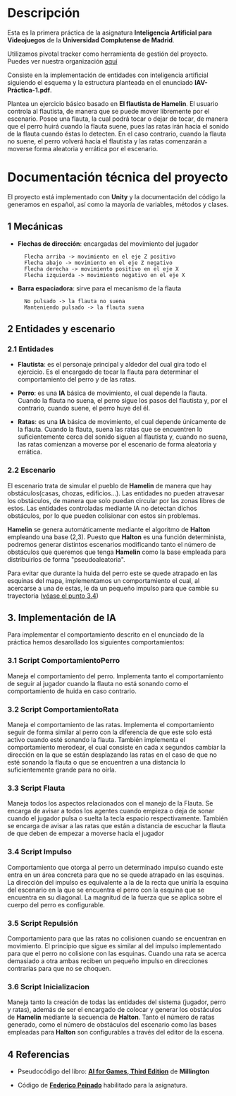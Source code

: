 # Descripción
Esta es la primera práctica de la asignatura **Inteligencia Artificial para Videojuegos** de la **Universidad Complutense de Madrid**. 

Utilizamos pivotal tracker como herramienta de gestión del proyecto. Puedes ver nuestra organización [aquí](https://www.pivotaltracker.com/n/projects/2490634)

Consiste en la implementación de entidades con inteligencia artificial siguiendo el esquema y la estructura planteada en el enunciado **IAV-Práctica-1.pdf**.

Plantea un ejercicio básico basado en **El flautista de Hamelin**. El usuario controla al flautista, de manera que se puede mover libremente por el escenario. Posee una flauta, la cual podrá tocar o dejar de tocar, de manera que el perro huirá cuando la flauta suene, pues las ratas irán hacia el sonido de la flauta cuando éstas lo detecten. En el caso contrario, cuando la flauta no suene, el perro volverá hacia el flautista y las ratas comenzarán a moverse forma aleatoria y errática por el escenario.

# Documentación técnica del proyecto

El proyecto está implementado con **Unity** y la documentación del código la generamos en español, así como la mayoría de variables, métodos y clases.

## 1 Mecánicas
- **Flechas de dirección**: encargadas del movimiento del jugador

        Flecha arriba -> movimiento en el eje Z positivo
        Flecha abajo -> movimiento en el eje Z negativo
        Flecha derecha -> movimiento positivo en el eje X
        Flecha izquierda -> movimiento negativo en el eje X

- **Barra espaciadora**: sirve para el mecanismo de la flauta

        No pulsado -> la flauta no suena
        Manteniendo pulsado -> la flauta suena

## 2 Entidades y escenario

### 2.1 Entidades
- **Flautista**: es el personaje principal y aldedor del cual gira todo el ejercicio. Es el encargado de tocar la flauta para determinar el comportamiento del perro y de las ratas.

- **Perro**: es una **IA** básica de movimiento, el cual depende la flauta. Cuando la flauta no suena, el perro sigue los pasos del flautista y, por el contrario, cuando suene, el perro huye del él.

- **Ratas**: es una **IA** básica de movimiento, el cual depende únicamente de la flauta. Cuando la flauta, suena las ratas que se encuentren lo suficientemente cerca del sonido siguen al flautista y, cuando no suena, las ratas comienzan a moverse por el escenario de forma aleatoria y errática. 

### 2.2 Escenario

El escenario trata de simular el pueblo de **Hamelin** de manera que hay obstáculos(casas, chozas, edificios...). Las entidades no pueden atravesar los obstáculos, de manera que solo puedan circular por las zonas libres de estos. Las entidades controladas mediante IA no detectan dichos obstáculos, por lo que pueden colisionar con estos sin problemas. 

**Hamelin** se genera automáticamente mediante el algoritmo de **Halton** empleando una base (2,3). Puesto que **Halton** es una función determinista, podremos generar distintos escenarios modificando tanto el número de obstáculos que queremos que tenga **Hamelin** como la base empleada para distribuirlos de forma "pseudoaleatoria". 

Para evitar que durante la huida del perro este se quede atrapado en las esquinas del mapa, implementamos un comportamiento el cual, al acercarse a una de estas, le da un pequeño impulso para que cambie su trayectoria ([véase el punto 3.4](#impulso))

## 3. Implementación de **IA**

Para implementar el comportamiento descrito en el enunciado de la práctica hemos desarollado los siguientes comportamientos:

### 3.1 Script ComportamientoPerro
Maneja el comportamiento del perro. Implementa tanto el comportamiento de seguir al jugador cuando la flauta no está sonando como el comportamiento de huida en caso contrario.

### 3.2 Script ComportamientoRata
Maneja el comportamiento de las ratas. Implementa el comportamiento seguir de forma similar al perro con la diferencia de que este solo está activo cuando esté sonando la flauta. También implementa el comportamiento merodear, el cual consiste en cada x segundos cambiar la dirección en la que se están desplazando las ratas en el caso de que no esté sonando la flauta o que se encuentren a una distancia lo suficientemente grande para no oirla.

### 3.3 Script Flauta
Maneja todos los aspectos relacionados con el manejo de la Flauta. Se encarga de avisar a todos los agentes cuando empieza o deja de sonar cuando el jugador pulsa o suelta la tecla espacio respectivamente. También se encarga de avisar a las ratas que están a distancia de escuchar la flauta de que deben de empezar a moverse hacia el jugador 

<a name = "impulso"></a> 

### 3.4 Script Impulso
Comportamiento que otorga al perro un determinado impulso cuando este entra en un área concreta para que no se quede atrapado en las esquinas. La dirección del impulso es equivalente a la de la recta que uniría la esquina del escenario en la que se encuentra el perro con la esquina que se encuentra en su diagonal. La magnitud de la fuerza que se aplica sobre el cuerpo del perro es configurable. 

### 3.5 Script Repulsión
Comportamiento para que las ratas no colisionen cuando se encuentran en movimiento. El principio que sigue es similar al del impulso implementado para que el perro no colisione con las esquinas. Cuando una rata se acerca demasiado a otra ambas reciben un pequeño impulso en direcciones contrarias para que no se choquen.

### 3.6 Script Inicializacion
Maneja tanto la creación de todas las entidades del sistema (jugador, perro y ratas), además de ser el encargado de colocar y generar los obstáculos de **Hamelin** mediante la secuencia de **Halton**. Tanto el número de ratas generado, como el número de obstáculos del escenario como las bases empleadas para **Halton** son configurables a través del editor de la escena.  


## 4 Referencias
- Pseudocódigo del libro: [**AI for Games, Third Edition**](https://ebookcentral.proquest.com/lib/universidadcomplutense-ebooks/detail.action?docID=5735527) de **Millington**

- Código de [**Federico Peinado**](https://github.com/federicopeinado) habilitado para la asignatura.
